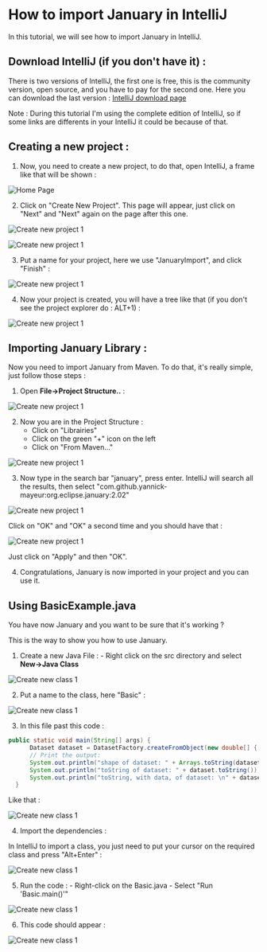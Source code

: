 # How to import January in IntelliJ

In this tutorial, we will see how to import January in IntelliJ.

## Download IntelliJ (if you don't have it) :

There is two versions of IntelliJ, the first one is free, this is the community version, open source, and you have to pay for the second one.
Here you can download the last version : 
[IntelliJ download page](https://www.jetbrains.com/idea/download/#section=windows)

Note : During this tutorial I'm using the complete edition of IntelliJ, so if some links are differents in your IntelliJ it could be because of that.

## Creating a new project :

  1. Now, you need to create a new project, to do that, open IntelliJ, a frame like that will be shown :

![Home Page](https://github.com/PierreSachot/JanuaryIntelliJIntegration/blob/master/images/Screenshot_1.png?raw=true)

 2. Click on "Create New Project". This page will appear, just click on "Next" and "Next" again on the page after this one.

![Create new project 1](https://github.com/PierreSachot/JanuaryIntelliJIntegration/blob/master/images/Screenshot_2.png?raw=true)

![Create new project 1](https://github.com/PierreSachot/JanuaryIntelliJIntegration/blob/master/images/Screenshot_3.png?raw=true)

 3. Put a name for your project, here we use "JanuaryImport", and click "Finish" :

![Create new project 1](https://github.com/PierreSachot/JanuaryIntelliJIntegration/blob/master/images/Screenshot_4.png?raw=true)

 4. Now your project is created, you will have a tree like that (if you don't see the project explorer do : ALT+1) :

![Create new project 1]()

## Importing January Library :

Now you need to import January from Maven. To do that, it's really simple, just follow those steps :

  1. Open **File->Project Structure..** :

![Create new project 1](https://github.com/PierreSachot/JanuaryIntelliJIntegration/blob/master/images/Screenshot_5.png?raw=true)

  2. Now you are in the Project Structure :
      - Click on "Librairies"
      - Click on the green "+" icon on the left
      - Click on "From Maven..."

![Create new project 1](https://github.com/PierreSachot/JanuaryIntelliJIntegration/blob/master/images/Screenshot_6.png?raw=true)

  3. Now type in the search bar "january", press enter. IntelliJ will search all the results, then select "com.github.yannick-mayeur:org.eclipse.january:2.02"
  
![Create new project 1](https://github.com/PierreSachot/JanuaryIntelliJIntegration/blob/master/images/Screenshot_7.png?raw=true)
  
  Click on "OK" and "OK" a second time and you should have that :
  
![Create new project 1](https://github.com/PierreSachot/JanuaryIntelliJIntegration/blob/master/images/Screenshot_8.png?raw=true)
  
  Just click on "Apply" and then "OK".
  
  4. Congratulations, January is now imported in your project and you can use it.
  
## Using BasicExample.java

You have now January and you want to be sure that it's working ? 

This is the way to show you how to use January.

  1. Create a new Java File :
    - Right click on the src directory and select **New->Java Class**

![Create new class 1](https://github.com/PierreSachot/JanuaryIntelliJIntegration/blob/master/images/Screenshot_9.png?raw=true)

  2. Put a name to the class, here "Basic" :
  
![Create new class 1](https://github.com/PierreSachot/JanuaryIntelliJIntegration/blob/master/images/Screenshot_10.png?raw=true)
  
  3. In this file past this code :
  
  ```java 
  public static void main(String[] args) {
        Dataset dataset = DatasetFactory.createFromObject(new double[] { 1,2, 3, 4, 5, 6, 7, 8, 9 });
        // Print the output:
        System.out.println("shape of dataset: " + Arrays.toString(dataset.getShape()));
        System.out.println("toString of dataset: " + dataset.toString());
        System.out.println("toString, with data, of dataset: \n" + dataset.toString(true));
    }
   ```
   
   Like that :
   
![Create new class 1](https://github.com/PierreSachot/JanuaryIntelliJIntegration/blob/master/images/Screenshot_11.png?raw=true)
   
  4. Import the dependencies :
  
In IntelliJ to import a class, you just need to put your cursor on the required class and press "Alt+Enter" :
  
![Create new class 1](https://github.com/PierreSachot/JanuaryIntelliJIntegration/blob/master/images/Screenshot_12.png?raw=true)
  
  5. Run the code :
    - Right-click on the Basic.java
    - Select "Run 'Basic.main()'"
  
![Create new class 1](https://github.com/PierreSachot/JanuaryIntelliJIntegration/blob/master/images/Screenshot_13.png?raw=true)
  
  6. This code should appear :

![Create new class 1](https://github.com/PierreSachot/JanuaryIntelliJIntegration/blob/master/images/Screenshot_14.png?raw=true)
